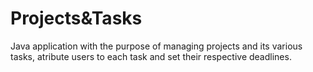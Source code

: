 # Projects&Tasks
 Java application with the purpose of managing projects and its various tasks, atribute users to each task and set their respective deadlines. 
